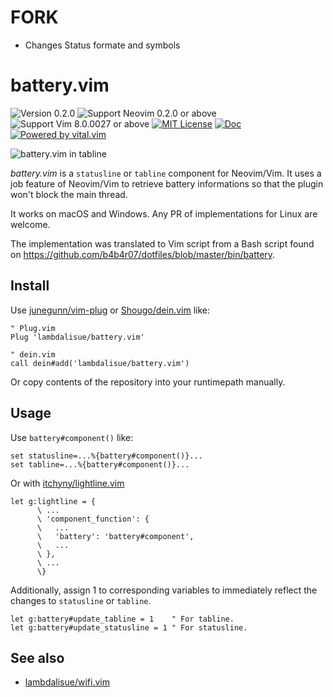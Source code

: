 # FORK
 - Changes Status formate and symbols

battery.vim
==============================================================================
![Version 0.2.0](https://img.shields.io/badge/version-0.2.0-yellow.svg?style=flat-square)
![Support Neovim 0.2.0 or above](https://img.shields.io/badge/support-Neovim%200.2.0%20or%20above-green.svg?style=flat-square)
![Support Vim 8.0.0027 or above](https://img.shields.io/badge/support-Vim%208.0.0027%20or%20above-yellowgreen.svg?style=flat-square)
[![MIT License](https://img.shields.io/badge/license-MIT-blue.svg?style=flat-square)](LICENSE)
[![Doc](https://img.shields.io/badge/doc-%3Ah%20battery-orange.svg?style=flat-square)](doc/battery.txt)
[![Powered by vital.vim](https://img.shields.io/badge/powered%20by-vital.vim-80273f.svg?style=flat-square)](https://github.com/vim-jp/vital.vim)

![battery.vim in tabline](https://media.githubusercontent.com/media/lambdalisue/screenshots/master/battery.vim/tabline_with_lightline.png)

*battery.vim* is a `statusline` or `tabline` component for Neovim/Vim.
It uses a job feature of Neovim/Vim to retrieve battery informations so that the plugin won't block the main thread.

It works on macOS and Windows. Any PR of implementations for Linux are welcome.

The implementation was translated to Vim script from a Bash script found on https://github.com/b4b4r07/dotfiles/blob/master/bin/battery.

Install
-------------------------------------------------------------------------------
Use [junegunn/vim-plug] or [Shougo/dein.vim] like:

```vim
" Plug.vim
Plug 'lambdalisue/battery.vim'

" dein.vim
call dein#add('lambdalisue/battery.vim')
```

Or copy contents of the repository into your runtimepath manually.

[junegunn/vim-plug]: https://github.com/junegunn/vim-plug
[Shougo/dein.vim]: https://github.com/Shougo/dein.vim


Usage
-------------------------------------------------------------------------------

Use `battery#component()` like:

```vim
set statusline=...%{battery#component()}...
set tabline=...%{battery#component()}...
```

Or with [itchyny/lightline.vim](https://github.com/itchyny/lightline.vim)

```vim
let g:lightline = {
      \ ...
      \ 'component_function': {
      \   ...
      \   'battery': 'battery#component',
      \   ...
      \ },
      \ ...
      \}
```

Additionally, assign 1 to corresponding variables to immediately reflect the
changes to `statusline` or `tabline`.

```vim
let g:battery#update_tabline = 1    " For tabline.
let g:battery#update_statusline = 1 " For statusline.
```


See also
-------------------------------------------------------------------------------

- [lambdalisue/wifi.vim](https://github.com/lambdalisue/wifi.vim)
